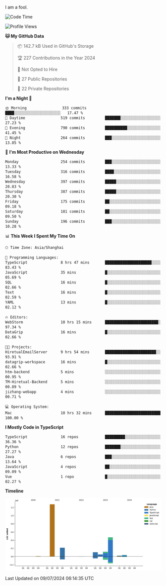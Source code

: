 I am a fool.

<!--START_SECTION:waka-->
![Code Time](http://img.shields.io/badge/Code%20Time-1%2C539%20hrs%2027%20mins-blue)

![Profile Views](http://img.shields.io/badge/Profile%20Views-0-blue)

**🐱 My GitHub Data** 

> 📦 142.7 kB Used in GitHub's Storage 
 > 
> 🏆 227 Contributions in the Year 2024
 > 
> 🚫 Not Opted to Hire
 > 
> 📜 27 Public Repositories 
 > 
> 🔑 22 Private Repositories 
 > 
**I'm a Night 🦉** 

```text
🌞 Morning                333 commits         ████░░░░░░░░░░░░░░░░░░░░░   17.47 % 
🌆 Daytime                519 commits         ███████░░░░░░░░░░░░░░░░░░   27.23 % 
🌃 Evening                790 commits         ██████████░░░░░░░░░░░░░░░   41.45 % 
🌙 Night                  264 commits         ███░░░░░░░░░░░░░░░░░░░░░░   13.85 % 
```
📅 **I'm Most Productive on Wednesday** 

```text
Monday                   254 commits         ███░░░░░░░░░░░░░░░░░░░░░░   13.33 % 
Tuesday                  316 commits         ████░░░░░░░░░░░░░░░░░░░░░   16.58 % 
Wednesday                397 commits         █████░░░░░░░░░░░░░░░░░░░░   20.83 % 
Thursday                 387 commits         █████░░░░░░░░░░░░░░░░░░░░   20.30 % 
Friday                   175 commits         ██░░░░░░░░░░░░░░░░░░░░░░░   09.18 % 
Saturday                 181 commits         ██░░░░░░░░░░░░░░░░░░░░░░░   09.50 % 
Sunday                   196 commits         ███░░░░░░░░░░░░░░░░░░░░░░   10.28 % 
```


📊 **This Week I Spent My Time On** 

```text
🕑︎ Time Zone: Asia/Shanghai

💬 Programming Languages: 
TypeScript               8 hrs 47 mins       █████████████████████░░░░   83.43 % 
JavaScript               35 mins             █░░░░░░░░░░░░░░░░░░░░░░░░   05.69 % 
SQL                      16 mins             █░░░░░░░░░░░░░░░░░░░░░░░░   02.66 % 
Text                     16 mins             █░░░░░░░░░░░░░░░░░░░░░░░░   02.59 % 
YAML                     13 mins             █░░░░░░░░░░░░░░░░░░░░░░░░   02.12 % 

🔥 Editors: 
WebStorm                 10 hrs 15 mins      ████████████████████████░   97.34 % 
DataGrip                 16 mins             █░░░░░░░░░░░░░░░░░░░░░░░░   02.66 % 

🐱‍💻 Projects: 
HiretualEmailServer      9 hrs 54 mins       ███████████████████████░░   93.91 % 
datagrip-workspace       16 mins             █░░░░░░░░░░░░░░░░░░░░░░░░   02.66 % 
htm-backend              5 mins              ░░░░░░░░░░░░░░░░░░░░░░░░░   00.95 % 
TM-Hiretual-Backend      5 mins              ░░░░░░░░░░░░░░░░░░░░░░░░░   00.89 % 
jizhang-webapp           4 mins              ░░░░░░░░░░░░░░░░░░░░░░░░░   00.71 % 

💻 Operating System: 
Mac                      10 hrs 32 mins      █████████████████████████   100.00 % 
```

**I Mostly Code in TypeScript** 

```text
TypeScript               16 repos            █████████░░░░░░░░░░░░░░░░   36.36 % 
Python                   12 repos            ███████░░░░░░░░░░░░░░░░░░   27.27 % 
Java                     6 repos             ███░░░░░░░░░░░░░░░░░░░░░░   13.64 % 
JavaScript               4 repos             ██░░░░░░░░░░░░░░░░░░░░░░░   09.09 % 
Vue                      1 repo              █░░░░░░░░░░░░░░░░░░░░░░░░   02.27 % 
```



**Timeline**

![Lines of Code chart](https://raw.githubusercontent.com/VeejaLiu/VeejaLiu/master/assets/bar_graph.png)


 Last Updated on 09/07/2024 06:14:35 UTC
<!--END_SECTION:waka-->
